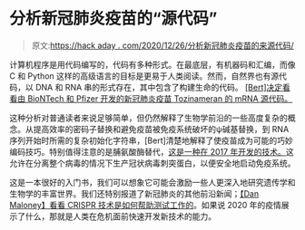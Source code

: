 # 分析新冠肺炎疫苗的“源代码”

> 原文:[https://hack aday . com/2020/12/26/分析新冠肺炎疫苗的来源代码/](https://hackaday.com/2020/12/26/analyzing-the-source-code-of-the-covid-19-vaccine/)

计算机程序是用代码编写的，代码有多种形式。在最底层，有机器码和汇编，而像 C 和 Python 这样的高级语言的目标是更易于人类阅读。然而，自然界也有源代码，以 DNA 和 RNA 串的形式存在，其中包含了构建生命的代码。 [[Bert]决定看看由 BioNTech 和 Pfizer 开发的新冠肺炎疫苗 Tozinameran 的 mRNA 源代码。](https://berthub.eu/articles/posts/reverse-engineering-source-code-of-the-biontech-pfizer-vaccine/)

这种分析对普通读者来说足够简单，但仍然解释了生物学前沿的一些高度复杂的概念。从提高效率的密码子替换和避免疫苗被免疫系统破坏的ψ碱基替换，到 RNA 序列开始时所需的复杂初始化字符串，[Bert]清楚地解释了使疫苗成为可能的巧妙编码技巧。特别值得注意的是脯氨酸酶替代，[这是一种在 2017 年开发的技术。](https://www.ncbi.nlm.nih.gov/pmc/articles/PMC5584442/)这允许在分离整个病毒的情况下生产冠状病毒刺突蛋白，以便安全地启动免疫系统。

这是一本很好的入门书，我们可以想象它可能会激励一些人更深入地研究遗传学和生物学的丰富世界。我们还特别报道了新冠肺炎的其他前沿新闻；[【Dan Maloney】看看 CRISPR 技术是如何帮助测试工作的](https://hackaday.com/2020/05/27/coronavirus-testing-crispr-technology-set-to-streamline-viral-testing/)。如果说 2020 年的疫情展示了什么，那就是人类在危机面前快速开发新技术的能力。